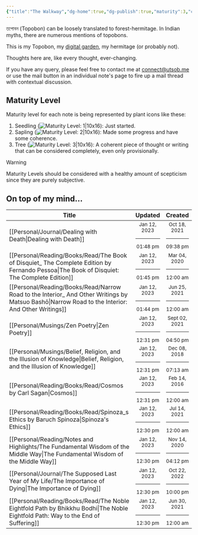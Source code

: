 ```yaml
---
{"title":"The Walkway","dg-home":true,"dg-publish":true,"maturity":3,"created":"2023-01-02T21:30:15+06:00","updated":"2023-01-12T12:39:22+06:00","dg-metatags":{"description":"Utsob's Digital Garden","og:description":"Utsob's Digital Garden"},"permalink":"/the-walkway/","metatags":{"description":"Utsob's Digital Garden","og:description":"Utsob's Digital Garden"},"tags":["gardenEntry"],"dgPassFrontmatter":true}
---
```


তপোবন (Topobon) can be loosely translated to forest-hermitage. In Indian myths, there are numerous mentions of topobons.

This is my Topobon, my [digital garden](https://cagrimmett.com/notes/2020/11/08/what-are-digital-gardens/), my hermitage (or probably not).

Thoughts here are, like every thought, ever-changing.

If you have any query, please feel free to contact me at [connect@utsob.me](mailto:connect@utsob.me) or use the mail button in an individual note's page to fire up a mail thread with contextual discussion.

## Maturity Level
Maturity level for each note is being represented by plant icons like these:
  1. Seedling (![Maturity Level: 1|10x16](https://topobon.utsob.me/img/tree-1.svg)): Just started.
  2. Sapling (![Maturity Level: 2|10x16](https://topobon.utsob.me/img/tree-2.svg)): Made some progress and have some coherence.
  3. Tree (![Maturity Level: 3|10x16](https://topobon.utsob.me/img/tree-3.svg)): A coherent piece of thought or writing that can be considered completely, even only provisionally.


> [!Warning] 
> Maturity Levels should be considered with a healthy amount of scepticism since they are purely subjective.


## On top of my mind…
| Title                                                                                                                                               | Updated                                                   | Created                                                    |
| --------------------------------------------------------------------------------------------------------------------------------------------------- | --------------------------------------------------------- | ---------------------------------------------------------- |
| [[Personal/Journal/Dealing with Death\|Dealing with Death]]                                                                                      | <center><small>Jan 12, 2023<hr/>01:48 pm</small></center> | <center><small>Oct 18, 2021<hr/>09:38 pm</small></center>  |
| [[Personal/Reading/Books/Read/The Book of Disquiet_ The Complete Edition by Fernando Pessoa\|The Book of Disquiet: The Complete Edition]]        | <center><small>Jan 12, 2023<hr/>01:45 pm</small></center> | <center><small>Mar 04, 2020<hr/>12:00 am</small></center>  |
| [[Personal/Reading/Books/Read/Narrow Road to the Interior_ And Other Writings by Matsuo Bashō\|Narrow Road to the Interior: And Other Writings]] | <center><small>Jan 12, 2023<hr/>01:44 pm</small></center> | <center><small>Jun 25, 2021<hr/>12:00 am</small></center>  |
| [[Personal/Musings/Zen Poetry\|Zen Poetry]]                                                                                                      | <center><small>Jan 12, 2023<hr/>12:31 pm</small></center> | <center><small>Sept 02, 2021<hr/>04:50 pm</small></center> |
| [[Personal/Musings/Belief, Religion, and the Illusion of Knowledge\|Belief, Religion, and the Illusion of Knowledge]]                            | <center><small>Jan 12, 2023<hr/>12:31 pm</small></center> | <center><small>Dec 08, 2018<hr/>07:13 am</small></center>  |
| [[Personal/Reading/Books/Read/Cosmos by Carl Sagan\|Cosmos]]                                                                                     | <center><small>Jan 12, 2023<hr/>12:31 pm</small></center> | <center><small>Feb 14, 2016<hr/>12:00 am</small></center>  |
| [[Personal/Reading/Books/Read/Spinoza_s Ethics by Baruch Spinoza\|Spinoza's Ethics]]                                                             | <center><small>Jan 12, 2023<hr/>12:30 pm</small></center> | <center><small>Jul 14, 2021<hr/>12:00 am</small></center>  |
| [[Personal/Reading/Notes and Highlights/The Fundamental Wisdom of the Middle Way\|The Fundamental Wisdom of the Middle Way]]                     | <center><small>Jan 12, 2023<hr/>12:30 pm</small></center> | <center><small>Nov 14, 2020<hr/>04:12 pm</small></center>  |
| [[Personal/Journal/The Supposed Last Year of My Life/The Importance of Dying\|The Importance of Dying]]                                          | <center><small>Jan 12, 2023<hr/>12:30 pm</small></center> | <center><small>Oct 22, 2022<hr/>10:00 pm</small></center>  |
| [[Personal/Reading/Books/Read/The Noble Eightfold Path by Bhikkhu Bodhi\|The Noble Eightfold Path: Way to the End of Suffering]]                 | <center><small>Jan 12, 2023<hr/>12:30 pm</small></center> | <center><small>Jun 30, 2021<hr/>12:00 am</small></center>  |

